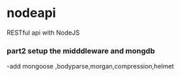 # nodeapi
RESTful api with NodeJS

### part2 setup the midddleware and mongdb
 -add mongoose ,bodyparse,morgan,compression,helmet
